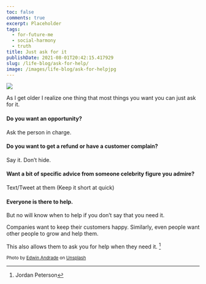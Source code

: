 ```yaml
---
toc: false
comments: true
excerpt: Placeholder
tags:
  - for-future-me
  - social-harmony
  - truth
title: Just ask for it
publishDate: 2021-08-01T20:42:15.417929
slug: /life-blog/ask-for-help/
image: /images/life-blog/ask-for-helpjpg
---
```


![](/images/life-blog/ask-for-help.jpg)

As I get older I realize one thing that most things you want you can just ask for it.

#### **Do you want an opportunity?**

Ask the person in charge.

#### **Do you want to get a refund or have a customer complain?**

Say it. Don’t hide.

#### **Want a bit of specific advice from someone celebrity figure you admire?**

Text/Tweet at them (Keep it short at quick)

#### Everyone is there to help.

But no will know when to help if you don’t say that you need it.

Companies want to keep their customers happy.
Similarly, even people want other people to grow and help them.

This also allows them to ask you for help when they need it. [^1]

[^1]: Jordan Peterson

<sub>Photo by <a href="https://unsplash.com/@theunsteady5?utm_source=unsplash&amp;utm_medium=referral&amp;utm_content=creditCopyText">Edwin Andrade</a> on <a href="https://unsplash.com/s/photos/question?utm_source=unsplash&amp;utm_medium=referral&amp;utm_content=creditCopyText">Unsplash</a></sub>
